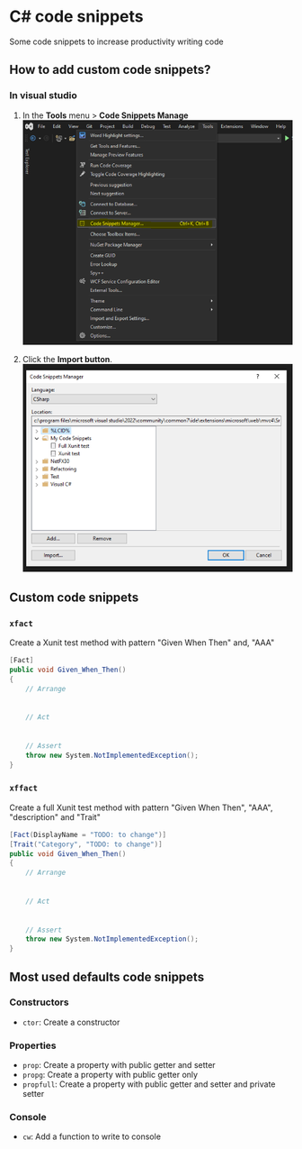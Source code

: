 # C# code snippets
Some code snippets to increase productivity writing code



## How to add custom code snippets?


### In visual studio

1. In the **Tools** menu > **Code Snippets Manage**
![Code Snippets Manage](/media/vs-options-1.png "Code Snippets Manage")

2. Click the **Import button**.
![Code Snippets Manage](/media/vs-options-2.png "Code Snippets Manage")



## Custom code snippets

### `xfact`
Create a Xunit test method with pattern "Given When Then" and, "AAA"

```csharp
[Fact]
public void Given_When_Then()
{
    // Arrange


    // Act


    // Assert
    throw new System.NotImplementedException();
}
```

### `xffact`
Create a full Xunit test method with pattern "Given When Then", "AAA", "description" and "Trait"

```csharp
[Fact(DisplayName = "TODO: to change")]
[Trait("Category", "TODO: to change")]
public void Given_When_Then()
{
    // Arrange


    // Act


    // Assert
    throw new System.NotImplementedException();
}
```



## Most used defaults code snippets

### Constructors
- `ctor`: Create a constructor

### Properties
- `prop`: Create a property with public getter and setter
- `propg`: Create a property with public getter only
- `propfull`: Create a property with public getter and setter and private setter

### Console
- `cw`: Add a function to write to console